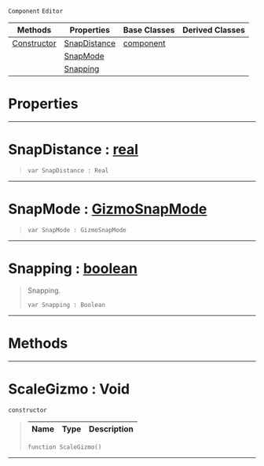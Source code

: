  `Component` `Editor`



|Methods|Properties|Base Classes|Derived Classes|
|---|---|---|---|
|[ Constructor](https://github.com/zeroengineteam/ZeroDocs/code_reference/class_reference/scalegizmo.markdown#scalegizmo-void)|[ SnapDistance](https://github.com/zeroengineteam/ZeroDocs/code_reference/class_reference/scalegizmo.markdown#snapdistance-zero-engine)|[component](https://github.com/zeroengineteam/ZeroDocs/code_reference/class_reference/component.markdown)| |
| |[ SnapMode](https://github.com/zeroengineteam/ZeroDocs/code_reference/class_reference/scalegizmo.markdown#snapmode-zero-engine-doc)| | |
| |[ Snapping](https://github.com/zeroengineteam/ZeroDocs/code_reference/class_reference/scalegizmo.markdown#snapping-zero-engine-doc)| | |


 #  Properties


---  
 #  SnapDistance : [real](https://github.com/zeroengineteam/ZeroDocs/code_reference/zilch_base_types/real.markdown)

> 
> ``` lang=cpp, name=Zilch
> var SnapDistance : Real


---  
 #  SnapMode : [GizmoSnapMode](https://github.com/zeroengineteam/ZeroDocs/code_reference/enum_reference.markdown#gizmosnapmode)

> 
> ``` lang=cpp, name=Zilch
> var SnapMode : GizmoSnapMode


---  
 #  Snapping : [boolean](https://github.com/zeroengineteam/ZeroDocs/code_reference/zilch_base_types/boolean.markdown)

> Snapping.
> ``` lang=cpp, name=Zilch
> var Snapping : Boolean


---  
 #  Methods


---  
 #  ScaleGizmo : Void

 `constructor`

> 
> |Name|Type|Description|
> |---|---|---|
> ``` lang=cpp, name=Zilch
> function ScaleGizmo()
> ``` 


---  
 

 